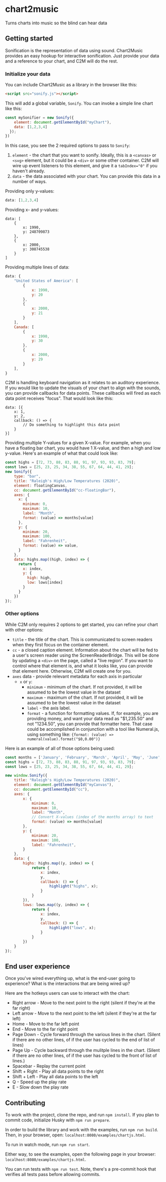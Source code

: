 # chart2music
Turns charts into music so the blind can hear data

## Getting started

Sonification is the representation of data using sound. Chart2Music provides an easy hookup for interactive sonification. Just provide your data and a reference to your chart, and C2M will do the rest.

### Initialize your data

You can include Chart2Music as a library in the browser like this:
```html
<script src="sonify.js"></script>
```

This will add a global variable, `Sonify`. You can invoke a simple line chart like this:

```javascript
const mySonifier = new Sonify({
    element: document.getElementById("myChart"),
    data: [1,2,3,4]
  });
})
```

In this case, you see the 2 required options to pass to `Sonify`:
1. `element` - the chart that you want to sonify. Ideally, this is a `<canvas>` or `<svg>` element, but it could be a `<div>` or some other container. C2M will wire up event listeners to this element, and give it a `tabIndex="0"` if you haven't already.
2. `data` - the data associated with your chart. You can provide this data in a number of ways.

Providing only y-values:
```javascript
data: [1,2,3,4]
```

Providing x- and y-values:
```
data: [
    {
        x: 1990,
        y: 248709873
    },
    {
        x: 2000,
        y: 308745538
    }
]
```

Providing multiple lines of data:
```javascript
data: {
    "United States of America": [
        {
            x: 1990,
            y: 20
        },
        {
            x: 2000,
            y: 21
        }
    ],
    Canada: [
        {
            x: 1990,
            y: 30
        },
        {
            x: 2000,
            y: 29
        }
    ],
}
```

C2M is handling keyboard navigation as it relates to an auditory experience. If you would like to update the visuals of your chart to align with the sounds, you can provide callbacks for data points. These callbacks will fired as each data point receives "focus". That would look like this:

```
data: [{
    x: 1,
    y: 2,
    callback: () => {
        // Do something to highlight this data point
    }
}]
```

Providing multiple Y-values for a given X-value. For example, when you have a floating bar chart, you would have 1 X-value, and then a high and low y-value. Here's an example of what that could look like:

```javascript
const highs = [72, 73, 88, 83, 88, 91, 97, 93, 93, 83, 79];
const lows = [25, 23, 25, 34, 38, 55, 67, 64, 44, 41, 29];
new Sonify({
    type: "bar",
    title: "Raleigh's High/Low Temperatures (2020)",
    element: floatingCanvas,
    cc: document.getElementById("cc-floatingBar"),
    axes: {
      x: {
        minimum: 0,
        maximum: 10,
        label: "Month",
        format: (value) => months[value]
      },
      y: {
        minimum: 20,
        maximum: 100,
        label: "Fahrenheit",
        format: (value) => value,
      }
    },
    data: highs.map((high, index) => {
      return {
        x: index,
        y: {
          high: high,
          low: lows[index]
        }
      }
    })
});
```

### Other options

While C2M only requires 2 options to get started, you can refine your chart with other options:

* `title` - the title of the chart. This is communicated to screen readers when they first focus on the container element.
* `cc` - a closed caption element. Information about the chart will be fed to a user's screen reader using the ScreenReaderBridge. This will be done by updating a `<div>` on the page, called a "live region". If you want to control where that element is, and what it looks like, you can provide that element here. Otherwise, C2M will create one for you.
* `axes` data - provide relevant metadata for each axis in particular
    * `x` or `y`:
        * `minimum` - minimum of the chart. If not provided, it will be assumed to be the lowest value in the dataset
        * `maximum` - maximum of the chart. If not provided, it will be assumed to be the lowest value in the dataset
        * `label` - the axis label.
        * `format` - a function for formatting values. If, for example, you are providing money, and want your data read as "$1,235.50" and not "1234.50", you can provide that formatter here. That case could be accomplished in conjunction with a tool like Numeral.js, using something like: `{format: (value) => numeral(value).format("$0,0.00")}`

Here is an example of all of those options being used:

```javascript
const months = ['January', 'February', 'March', 'April', 'May', 'June', 'July', 'August', 'September', 'October', 'November'];
const highs = [72, 73, 88, 83, 88, 91, 97, 93, 93, 83, 79];
const lows = [25, 23, 25, 34, 38, 55, 67, 64, 44, 41, 29];

new window.Sonify({
    title: "Raleigh's High/Low Temperatures (2020)",
    element: document.getElementById("myCanvas"),
    cc: document.getElementById("cc"),
    axes: {
        x: {
            minimum: 0,
            maximum: 10,
            label: "Month",
            // Convert X-values (index of the months array) to text
            format: (value) => months[value]
        },
        y: {
            minimum: 20,
            maximum: 100,
            label: "Fahrenheit",
        }
    },
    data: {
        highs: highs.map((y, index) => {
            return {
                x: index,
                y,
                callback: () => {
                    highlight("highs", x);
                }
            }
        }),
        lows: lows.map((y, index) => {
            return {
                x: index,
                y,
                callback: () => {
                    highlight("lows", x);
                }
            }
        })
    }
});
```

## End user experience

Once you've wired everything up, what is the end-user going to experience? What is the interactions that are being wired up?

Here are the hotkeys users can use to interact with the chart:
* Right arrow - Move to the next point to the right (silent if they're at the far right)
* Left arrow - Move to the next point to the left (silent if they're at the far left)
* Home - Move to the far left point
* End - Move to the far right point
* Page Down - Cycle forward through the various lines in the chart. (Silent if there are no other lines, of if the user has cycled to the end of list of lines)
* Page Up - Cycle backward through the mulitple lines in the chart. (Silent if there are no other lines, of if the user has cycled to the front of list of lines.)
* Spacebar - Replay the current point
* Shift + Right - Play all data points to the right
* Shift + Left - Play all data points to the left
* Q - Speed up the play rate
* E - Slow down the play rate

## Contributing

To work with the project, clone the repo, and run `npm install`. If you plan to commit code, initialize Husky with `npm run prepare`.

In order to build the library and work with the examples, run `npm run build`. Then, in your browser, open: `localhost:8080/examples/chartjs.html`.

To run in watch mode, run `npm run start`.

Either way, to see the examples, open the following page in your browser: `localhost:8080/examples/chartjs.html`.

You can run tests with `npm run test`. Note, there's a pre-commit hook that verifies all tests pass before allowing commits.